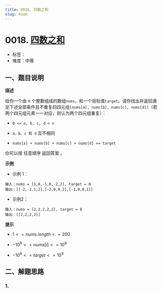 ```yaml
---
title: 0018. 四数之和
slug: 4sum
---
```


# 0018. [四数之和](https://leetcode.cn/problems/4sum/)

- 标签：
- 难度：中等

## 一、题目说明

**描述**

给你一个由 n 个整数组成的数组`nums`，和一个目标值`target`。请你找出并返回满足下述全部条件且不重复的四元组`[nums[a], nums[b], nums[c], nums[d]]`（若两个四元组元素一一对应，则认为两个四元组重复）：

* `0 <= a, b, c, d < n`

* `a、b、c 和 d` 互不相同

* `nums[a] + nums[b] + nums[c] + nums[d] == target`

你可以按 任意顺序 返回答案 。

**示例**

* 示例 1：

```text
输入：nums = [1,0,-1,0,-2,2], target = 0
输出：[[-2,-1,1,2],[-2,0,0,2],[-1,0,0,1]]
```

* 示例2：

```text
输入：nums = [2,2,2,2,2], target = 8
输出：[[2,2,2,2]]
```

**提示**

* $1 <= nums.length <= 200$

* $-10^9 <= nums[i] <= 10^9$

* $-10^9 <= target <= 10^9$

## 二、解题思路

### 1.
